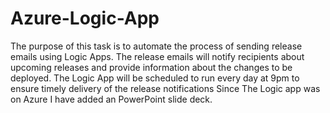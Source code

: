 # Azure-Logic-App
The purpose of this task is to automate the process of sending release emails using Logic Apps. The release emails will notify recipients about upcoming releases and provide information about the changes to be deployed. The Logic App will be scheduled to run every day at 9pm to ensure timely delivery of the release notifications
Since The Logic app was on Azure I have added an PowerPoint slide deck.
